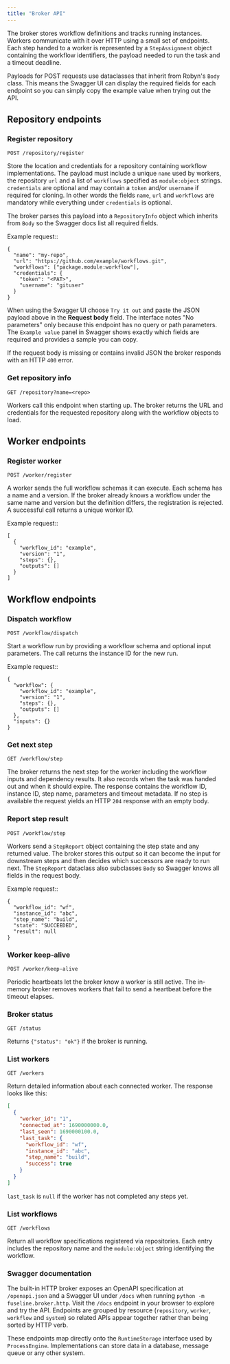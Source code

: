```yaml
---
title: "Broker API"
---
```


The broker stores workflow definitions and tracks running instances.
Workers communicate with it over HTTP using a small set of endpoints.
Each step handed to a worker is represented by a `StepAssignment` object
containing the workflow identifiers, the payload needed to run the task
and a timeout deadline.

Payloads for POST requests use dataclasses that inherit from Robyn's
`Body` class.  This means the Swagger UI can display the required fields
for each endpoint so you can simply copy the example value when trying
out the API.

## Repository endpoints

### Register repository

```
POST /repository/register
```

Store the location and credentials for a repository containing workflow
implementations. The payload must include a unique ``name`` used by
workers, the repository ``url`` and a list of ``workflows`` specified as
``module:object`` strings.  ``credentials`` are optional and may contain a
``token`` and/or ``username`` if required for cloning.  In other words the
fields ``name``, ``url`` and ``workflows`` are mandatory while everything
under ``credentials`` is optional.

The broker parses this payload into a ``RepositoryInfo`` object which
inherits from ``Body`` so the Swagger docs list all required fields.

Example request::

    {
      "name": "my-repo",
      "url": "https://github.com/example/workflows.git",
      "workflows": ["package.module:workflow"],
      "credentials": {
        "token": "<PAT>",
        "username": "gituser"
      }
    }

When using the Swagger UI choose ``Try it out`` and paste the JSON payload
above in the **Request body** field.  The interface notes "No parameters" only
because this endpoint has no query or path parameters.
The ``Example value`` panel in Swagger shows exactly which fields are
required and provides a sample you can copy.

If the request body is missing or contains invalid JSON the broker responds
with an HTTP ``400`` error.

### Get repository info

```
GET /repository?name=<repo>
```

Workers call this endpoint when starting up. The broker returns the URL
and credentials for the requested repository along with the workflow
objects to load.

## Worker endpoints

### Register worker

```
POST /worker/register
```

A worker sends the full workflow schemas it can execute.  Each schema has
a name and a version.  If the broker already knows a workflow under the
same name and version but the definition differs, the registration is
rejected.  A successful call returns a unique worker ID.

Example request::

    [
      {
        "workflow_id": "example",
        "version": "1",
        "steps": {},
        "outputs": []
      }
    ]

## Workflow endpoints

### Dispatch workflow

```
POST /workflow/dispatch
```

Start a workflow run by providing a workflow schema and optional input
parameters. The call returns the instance ID for the new run.

Example request::

    {
      "workflow": {
        "workflow_id": "example",
        "version": "1",
        "steps": {},
        "outputs": []
      },
      "inputs": {}
    }

### Get next step

```
GET /workflow/step
```

The broker returns the next step for the worker including the workflow
inputs and dependency results.  It also records when the task was
handed out and when it should expire.  The response contains the
workflow ID, instance ID, step name, parameters and timeout metadata.
If no step is available the request yields an HTTP ``204`` response
with an empty body.

### Report step result

```
POST /workflow/step
```

Workers send a ``StepReport`` object containing the step state and any
returned value. The broker stores this output so it can become the input
for downstream steps and then decides which successors are ready to run
next.
The ``StepReport`` dataclass also subclasses ``Body`` so Swagger knows
all fields in the request body.

Example request::

    {
      "workflow_id": "wf",
      "instance_id": "abc",
      "step_name": "build",
      "state": "SUCCEEDED",
      "result": null
    }

### Worker keep‑alive

```
POST /worker/keep-alive
```

Periodic heartbeats let the broker know a worker is still active.
The in-memory broker removes workers that fail to send a heartbeat
before the timeout elapses.

### Broker status

```
GET /status
```

Returns ``{"status": "ok"}`` if the broker is running.

### List workers

```
GET /workers
```

Return detailed information about each connected worker. The response looks like
this:

```json
[
  {
    "worker_id": "1",
    "connected_at": 1690000000.0,
    "last_seen": 1690000100.0,
    "last_task": {
      "workflow_id": "wf",
      "instance_id": "abc",
      "step_name": "build",
      "success": true
    }
  }
]
```

``last_task`` is ``null`` if the worker has not completed any steps yet.

### List workflows

```
GET /workflows
```

Return all workflow specifications registered via repositories. Each entry
includes the repository name and the ``module:object`` string identifying the
workflow.

### Swagger documentation

The built-in HTTP broker exposes an OpenAPI specification at
``/openapi.json`` and a Swagger UI under ``/docs`` when running
``python -m fuseline.broker.http``. Visit the ``/docs`` endpoint in your
browser to explore and try the API.  Endpoints are grouped by resource
(``repository``, ``worker``, ``workflow`` and ``system``) so related APIs
appear together rather than being sorted by HTTP verb.

These endpoints map directly onto the `RuntimeStorage` interface used by
`ProcessEngine`. Implementations can store data in a database, message
queue or any other system.
